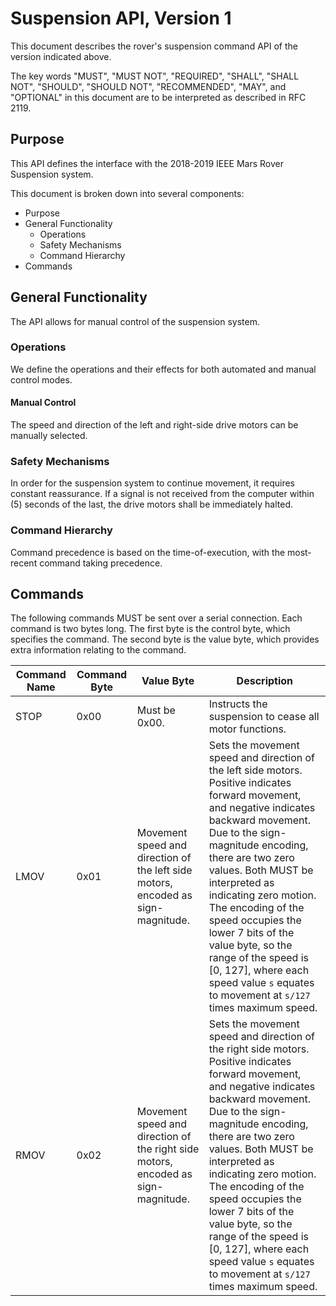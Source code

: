 # Suspension API, Version 1

This document describes the rover's suspension command API of the version indicated above.

The key words "MUST", "MUST NOT", "REQUIRED", "SHALL", "SHALL NOT", "SHOULD", "SHOULD NOT", "RECOMMENDED", "MAY", and "OPTIONAL" in this document are to be interpreted as described in RFC 2119.

## Purpose

This API defines the interface with the 2018-2019 IEEE Mars Rover Suspension system. 

This document is broken down into several components:

- Purpose
- General Functionality
	- Operations
	- Safety Mechanisms
  - Command Hierarchy
- Commands

## General Functionality

The API allows for manual control of the suspension system.

### Operations

We define the operations and their effects for both automated and manual control modes. 

#### Manual Control

The speed and direction of the left and right-side drive motors can be manually selected.

### Safety Mechanisms

In order for the suspension system to continue movement, it requires constant reassurance. If a signal is not received from the computer within (5) seconds of the last, the drive motors shall be immediately halted.

### Command Hierarchy

Command precedence is based on the time-of-execution, with the most-recent command taking precedence.

## Commands

The following commands MUST be sent over a serial connection. Each command is two bytes long. The first byte is the control byte, which specifies the command. The second byte is the value byte, which provides extra information relating to the command.

| Command Name | Command Byte | Value Byte | Description |
| - | - | - | - |
| STOP | 0x00 | Must be 0x00. | Instructs the suspension to cease all motor functions. |
| LMOV | 0x01 | Movement speed and direction of the left side motors, encoded as sign-magnitude. | Sets the movement speed and direction of the left side motors. Positive indicates forward movement, and negative indicates backward movement. Due to the sign-magnitude encoding, there are two zero values. Both MUST be interpreted as indicating zero motion. The encoding of the speed occupies the lower 7 bits of the value byte, so the range of the speed is [0, 127], where each speed value `s` equates to movement at `s/127` times maximum speed. |
| RMOV | 0x02 | Movement speed and direction of the right side motors, encoded as sign-magnitude. | Sets the movement speed and direction of the right side motors. Positive indicates forward movement, and negative indicates backward movement. Due to the sign-magnitude encoding, there are two zero values. Both MUST be interpreted as indicating zero motion. The encoding of the speed occupies the lower 7 bits of the value byte, so the range of the speed is [0, 127], where each speed value `s` equates to movement at `s/127` times maximum speed. |
